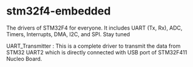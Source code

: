 # stm32f4-embedded
The drivers of STM32F4 for everyone. It includes UART (Tx, Rx), ADC, Timers, Interrupts, DMA, I2C, and SPI. Stay tuned

UART_Transmitter : This is a complete driver to transmit the data from STM32 UART2 which is directly connected with USB port of STM32F411 Nucleo Board. 
